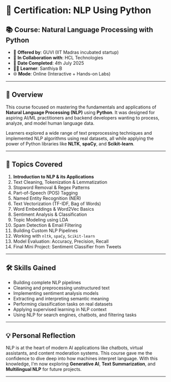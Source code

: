 # 🧠 Certification: NLP Using Python

## 📚 Course: **Natural Language Processing with Python**  
- 🏫 **Offered by**: GUVI (IIT Madras incubated startup)  
- 🤝 **In Collaboration with**: HCL Technologies  
- 📅 **Date Completed**: 4th July 2025  
- 👩‍💻 **Learner**: Santhiya B  
- 🌐 **Mode**: Online (Interactive + Hands-on Labs)

---

## 🧾 Overview

This course focused on mastering the fundamentals and applications of **Natural Language Processing (NLP)** using **Python**. It was designed for aspiring AI/ML practitioners and backend developers wanting to process, analyze, and model human language data.

Learners explored a wide range of text preprocessing techniques and implemented NLP algorithms using real datasets, all while applying the power of Python libraries like **NLTK**, **spaCy**, and **Scikit-learn**.

---

## 🧠 Topics Covered

1. **Introduction to NLP & its Applications**  
2. Text Cleaning, Tokenization & Lemmatization  
3. Stopword Removal & Regex Patterns  
4. Part-of-Speech (POS) Tagging  
5. Named Entity Recognition (NER)  
6. Text Vectorization (TF-IDF, Bag of Words)  
7. Word Embeddings & Word2Vec Basics  
8. Sentiment Analysis & Classification  
9. Topic Modeling using LDA  
10. Spam Detection & Email Filtering  
11. Building Custom NLP Pipelines  
12. Working with `nltk`, `spaCy`, `Scikit-learn`  
13. Model Evaluation: Accuracy, Precision, Recall  
14. Final Mini Project: Sentiment Classifier from Tweets

---

## 🛠️ Skills Gained

- Building complete NLP pipelines  
- Cleaning and preprocessing unstructured text  
- Implementing sentiment analysis models  
- Extracting and interpreting semantic meaning  
- Performing classification tasks on real datasets  
- Applying supervised learning in NLP context  
- Using NLP for search engines, chatbots, and filtering tasks

---

## 💡 Personal Reflection

NLP is at the heart of modern AI applications like chatbots, virtual assistants, and content moderation systems. This course gave me the confidence to dive deep into how machines interpret language. With this knowledge, I'm now exploring **Generative AI**, **Text Summarization**, and **Multilingual NLP** for future projects.

---
